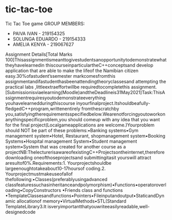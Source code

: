 # tic-tac-toe
Tic Tac Toe game
GROUP MEMBERS:
* PAIVA IVAN - 219154325
* SOLUNGA EDUARDO - 219154333
* AMELIA KENYA - 219067627

Assignment Details[Total Marks 100]Thisassignmentismeanttogivestudentsanopportunitytodemonstratewhattheyhavelearnedin thiscourseinparticulartheC++conceptsand develop application that are able to make the lifeof the Namibian citizen easy.30%ofastudent’ssemester markcomesfromthis assignmentandifastudenthasbeenattendingtheoryclassesand attempting the practical labs ,littleextraeffortwillbe requiredtocompletethis assignment.[Submissionisviaelearning(Moodle)andtheDeadlineis31May2021]Task:ThisAssignmentrequiresyoutodemonstrateeverything youhavelearnedduringthiscourse inyourfinalproject.Itshouldbeafully-fledgedC++program,writtenentirely fromthescratchby you,satisfyingtherequirementsspecifiedbelow.Wearenotforcingyoutoworkonanythingspecificproblem,you should comeup with any idea that you want for the final project(Localgameapplications are welcome.)Yourproblem should NOT be part of these problems:•Banking systems•Gym management system•Hotel, Restaurant, shopmanagement system•Booking Systems•Hospital management System•Student management system•System that was created for another course as a projectNB:ThelecturerisawareofexistingC++Projectsontheinternet,thereforedownloading oneofthoseprojectsand submittingitasit yourswill attract aresultof0%.Requirements:1.  Yourprojectshouldbe largeenoughtotakeabout10-17hoursof coding.2.  Yourprojectmustmakeuseofallof thefollowing:•Classes(preferablyusingadvanced classfeaturessuchasinheritanceandpolymorphism)•Functions•operatoroverloading•CopyConstructors
•Friends class and functions •TemplateClassesandfunctions•Pointers•Fileinputandoutput•StaticandDynamic allocationof memory•VirtualMethods•STL(Standard TemplateLibrary3.It isveryimportantthatyouwriteeasilyreadable,well-designedcode
